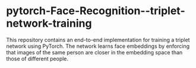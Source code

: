 # pytorch-Face-Recognition--triplet-network-training
This repository contains an end-to-end implementation for training a triplet network using PyTorch. The network learns face embeddings by enforcing that images of the same person are closer in the embedding space than those of different people. 
